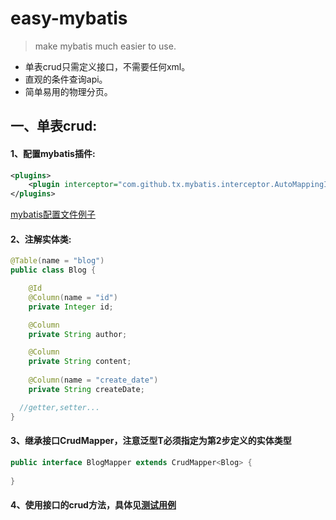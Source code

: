 # easy-mybatis

>make mybatis much easier to use.

* 单表crud只需定义接口，不需要任何xml。
* 直观的条件查询api。
* 简单易用的物理分页。

## 一、单表crud:

#### 1、配置mybatis插件:

```xml
<plugins>
	<plugin interceptor="com.github.tx.mybatis.interceptor.AutoMappingInterceptor" />
</plugins>
```

[mybatis配置文件例子](https://github.com/tangxin983/easy-mybatis/blob/master/src/test/resources/mybatis-config.xml)

#### 2、注解实体类:

```java
@Table(name = "blog")
public class Blog {

	@Id
	@Column(name = "id")
	private Integer id;

	@Column
	private String author;

	@Column
	private String content;
	
	@Column(name = "create_date")
	private String createDate;

  //getter,setter...
}
```
#### 3、继承接口CrudMapper<T>，注意泛型T必须指定为第2步定义的实体类型

```java
public interface BlogMapper extends CrudMapper<Blog> {
  
}
```

#### 4、使用接口的crud方法，具体见[测试用例](https://github.com/tangxin983/easy-mybatis/blob/master/src/test/java/com/github/tx/mybatis/test/CrudMapperTest.java)



